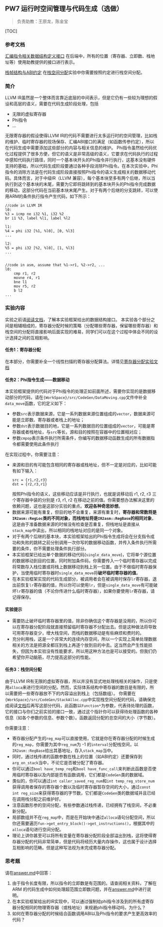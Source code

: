 ## PW7 运行时空间管理与代码生成（选做）

> 负责助教：王原龙，陈金宝

[TOC]

### 参考文档
[汇编指令相关数据结构定义接口](AsmValue.md)
在后端中，所有的位置（寄存器、立即数、栈地址等）使用助教提供的接口进行表示。

[栈帧结构与ABI约定](StackFrameAndABI.md)
在[栈空间分配](##栈空间分配)实验中你需要按照约定进行栈空间分配。

### 简介
LLVM IR虽然是一个整体而言靠近底层的中间表示，但是它仍有一些较为理想的假设和高层的语义，需要在代码生成阶段处理，包括
- 无限的虚拟寄存器
- Phi指令
- ...

无限寄存器的假设使得LLVM IR的代码不需要进行太多运行时的空间管理，比如栈的维护、临时寄存器的现场保存、汇编ABI接口的满足（如函数传参约定），所以在代码生成中需要添加这些部分的内容与相关信息的维护。
Phi指令虽然给代码优化过程提供了很多方便，但它的语义是非常高级的语义，它要求在代码执行的过程中感知代码执行路径，同时一个基本块开头的Phi指令并行执行，这基本没有硬件支持的基础，所以代码生成阶段要通过各种手段消除Phi指令。在本次实验中，Phi指令的消除方法是在代码生成阶段直接按照Phi指令的语义生成相关的数据移动代码。具体而言，对于中级IR（LLVM 兼容），每个基本块至多有两个后继，所以当执行到这个基本块的末尾，需要为它即将跳转到的基本块开头的Phi指令完成数据的移动，这部分代码在当前基本块末尾产生。对于有两个后继的分支跳转，可以使用ARM的条件执行指令产生代码，如下所示：
```
//code in LLVM IR
l0:
%3 = icmp ne i32 %1, i32 %2
br i1 %3, label %l1, label %l2

l1:
%4 = phi i32 [%1, %l0], [0, %l3]
...

l2:
%5 = phi i32 [%2, %l0], [1, %l3]
...


//code in asm, assume that %1->r1, %2->r2, ...
l0:
    cmp r1, r2
    movne r4, r1
    bne l1
    mov r5, r2
    b l2
...
```

### 实验内容
实验之前请[阅读文档](#参考文档)，了解本实验框架给出的数据结构接口。
本实验各个部分之间是相辅相成的，寄存器分配时候的策略（分配哪些寄存器，保留哪些寄存器）和栈空间的分配将直接影响后面实现的难易，同学们可以在这个过程中体会不同的设计选择之间的互相影响。

#### 任务1：寄存器分配
在本部分，你需要补全一个线性扫描的寄存器分配算法。详情见[寄存器分配实验文档](RegAlloc.md)

#### 任务2：Phi指令生成——数据移动
本实验框架提供的代码对于Phi指令的处理正如前面所述，需要你实现的是数据移动部分的代码，请在`{WorkSpace}/src/CodeGen/DataMoving.cpp`文件中补全`data_move`函数，它的定义如下：
- 参数`src`表示数据来源，它是一系列数据来源位置组成的`vector`，数据来源可能是立即数、寄存器或者栈上的地址；
- 参数`dst`表示数据目的地，它是一系列数据目的位置组成的`vector`，可能是寄存器或者栈地址，与`src`等长，源和目的按照在容器中的位置相对应；
- 参数`cmpop`表示条件执行所需条件，你编写的数据移动函数生成的所有数据指令都需要使用此条件执行

在实现过程中，你需要注意：
- 来源和目的有可能包含相同的寄存器或栈地址，但不一定是对应的，比如可能有如下输入：
  ```
  src = {r1,r2,r3}
  dst = {r2,r3,r1}
  ```
  按照Phi指令的语义，这些移动应该是并行执行，也就是说移动后 r1, r2, r3 三个寄存器中装的分别是 r3, r1, r2 在移动之前的值。你需要想办法解决这里的依赖问题，这也是这部分实验的重点。**欢迎各种奇思妙想**。
- 数据来源可能有重复，但目的地不会重复，来源有重复时，**寄存器和常数将是`IR2asm::RegLoc`类的不同对象，而栈地址将是`IR2asm::RegBase`的相同对象**，这是由于准备数据来源的时候没有检查是否重复，但栈地址是直接从`stack_map`中读出，所以相同的栈地址对应的是同一个对象。
- 对于有两个后继的基本块，本实验框架给出的Phi指令生成将会在分支指令成功和失败的跳转之前分别调用一次你写的数据移动函数，并传入条件执行所需要的条件，你不需要处理条件执行部分。
- 本实验框架已给出单个数据的移动代码(`single_data_move`)，它将单个源位置的数据移动到目的位置，同时附加条件码，你需要传入一个临时寄存器以完成将常数存入栈位置或将栈上数据移动到栈上另一位置。由于不做临时寄存器保护，当使用临时寄存器时`single_data_move`将**破坏临时寄存器的值**。
- 在本实验框架实现的代码生成部分，被调用者会在被调用时保存`lr`寄存器，退出前恢复`lr`寄存器的值，所以你可以使用`lr`，但是`single_data_move`有可能破坏`lr`寄存器的值（不论你传进什么临时寄存器），如果你要使用`lr`寄存器，请记得保存。

#### 实验提示
- 需要防止破坏临时寄存器里的值，除非你确信这个寄存器是没用的，所以你可以在寄存器分配阶段就直接预留临时寄存器不分配出去。但是这种做法将导致可用寄存器变少，增大栈空间，而栈的数据移动是有些麻烦和费时的。
- 充分利用栈，这是一个非常大的连续内存空间，所以一个实现上简单处理数据相关的方法是把源全都压到栈上再逐个放到目的中去。这当然会产生性能损失，但因为本实验没有性能要求，所以用这种方法也是可以接受的。但我们仍希望你开动脑筋，尽力提高这部分的性能。

#### 任务3：栈空间分配
由于LLVM IR有无限的虚拟寄存器，所以并没有显式地处理栈相关的操作，只是使用`alloca`来进行空间的分配。然而，实际体系结构中寄存器的数目是有限的，所以需要把一些寄存器放不下的内容溢出到栈上（包括数组）。
你需要在`{WorkSpace}/src/CodeGen/StackAlloc.cpp`中实现栈空间分配的代码，请确保完成阅读[文档](#参考文档)后再写这部分代码，此函数以`Function*`为参数，代表待处理的函数，它的接口与你们之前实验的接口一致，通过这个指针你可以获得待处理函数的各种信息（如各个参数的信息、参数个数）。函数返回分配的总空间的大小（字节数）。

你需要注意：
- 寄存器分配产生的`reg_map`可以直接使用，它就是你在寄存器分配的时候生成的`reg_map`，你需要为其中`reg_num`为 -1 的`interval`分配栈空间，以`IR2asm::RegBase`给出其基地址，存入`stack_map`当中。
- 同时，通过栈传递的函数参数在栈上的位置（如ABI约定）还要保存到`arg_on_stack`当中，不论它是否被分配了寄存器。
- 你可以通过`bool have_temp_reg`和`bool have_func_call`来判断此函数是否使用临时寄存器以及内部是否有函数调用，它们都是`CodeGen`类的数据域。
- 类似的，你可以通过`int caller_saved_reg_num`和`int temp_reg_store_num`获得调用者保存的寄存器个数以及临时寄存器暂存空间的大小，通过`const int reg_size`来获得寄存器的字节数，它们都是`CodeGen`类的数据域并且已经在调用栈分配之前维护好。
- 注意函数形参的空间分配，有些参数通过栈传递，已经拥有了栈空间，不必重新分配。
- 局部数组并不在`reg_map`中，而是在开始块中通过`alloca`语句分配空间，所以你还需要遍历`fun->get_entry_block()->get_instructions()`，根据其中的`alloca`语句进行空间分配。
- 理论上讲你甚至可以将所有变量在寄存器分配阶段全部溢出到栈，这将使得寄存器分配的代码非常简单，但是代码将经历大量内存操作，这也属于设计选择互相影响的范畴。但是这种写法视为未完成寄存器分配。

### 思考题

请在[answer.md](answer.md)中回答：

1. 由于指令长度有限，所以指令的立即数是有范围的。请查阅相关资料，了解在ARM 的代码生成中如何处理超范围立即数问题，并在[answer.md](answer.md)中进行说明。
2. 在本实验框架给出的IR实现中，可以通过强制给phi指令涉及到的所有虚寄存器分配相同的物理寄存器（或栈地址）来规避phi指令移动吗，为什么？
3. 如何在寄存器分配的时候结合函数调用ABI以及Phi指令的要求产生更高效率的代码？



